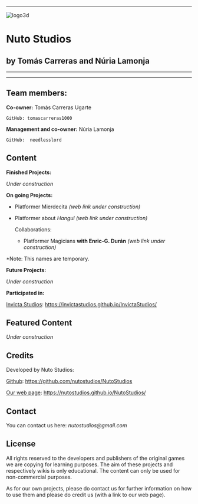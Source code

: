 ﻿


***

![logo3d](https://user-images.githubusercontent.com/53520824/64163661-f9c2cc80-ce41-11e9-93af-c0a32836fabf.png)


# Nuto Studios
## by Tomás Carreras and Núria Lamonja


***

***


## Team members:



**Co-owner:** Tomás Carreras Ugarte

	GitHub: tomascarreras1000

**Management and co-owner:** Núria Lamonja

	GitHub:	 needlesslord



## Content

__Finished Projects:__

_Under construction_



__On going Projects:__

- Platformer Mierdecita _(web link under construction)_
- Platformer about _Hangul_ _(web link under construction)_

	Collaborations:
	- Platformer Magicians __with Enric-G. Durán__  _(web link under construction)_


*Note: This names are temporary.



__Future Projects:__

_Under construction_



__Participated in:__

[Invicta Studios](https://invictastudios.github.io/InvictaStudios/): https://invictastudios.github.io/InvictaStudios/


## Featured Content


_Under construction_



## Credits


Developed by Nuto Studios:

[Github](https://github.com/nutostudios/NutoStudios): https://github.com/nutostudios/NutoStudios

[Our web page](https://nutostudios.github.io/NutoStudios/): https://nutostudios.github.io/NutoStudios/



## Contact


You can contact us here: _nutostudios@gmail.com_



## License


All rights reserved to the developers and publishers of the original games we are copying for learning purposes. The aim of these projects and respectively wikis is only educational. The content can only be used for non-commercial purposes.

As for our own projects, please do contact us for further information on how to use them and please do credit us (with a link to our web page).

